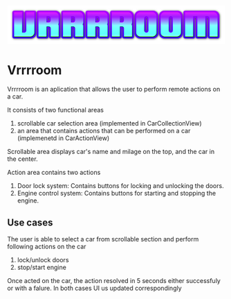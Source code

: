 ![Vrrrroom](./Vrrrroom/readme_icon.png)

# Vrrrroom
Vrrrroom is an aplication that allows the user to perform remote actions on a car.

It consists of two functional areas
1. scrollable car selection area (implemented in CarCollectionView)
2. an area that contains actions that can be performed on a car (implemenetd in CarActionView)

Scrollable area displays car's name and milage on the top, and the car in the center.

Action area contains two actions
1. Door lock system: Contains buttons for locking and unlocking the doors.
2. Engine control system: Contains buttons for starting and stopping the engine.

## Use cases

The user is able to select a car from scrollable section and perform following actions on the car
1. lock/unlock doors
2. stop/start engine

Once acted on the car, the action resolved in 5 seconds either successfuly or with a falure. In both cases UI us updated correspondingly
